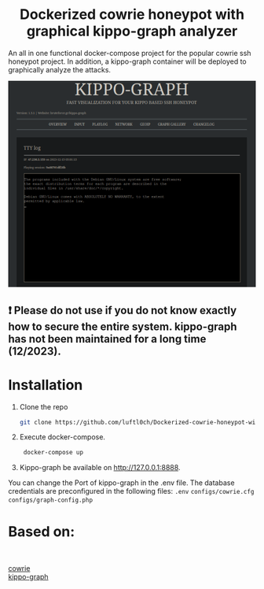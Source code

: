 <h1 align="center">Dockerized cowrie honeypot with graphical kippo-graph analyzer</h1>

An all in one functional docker-compose project for the popular cowrie ssh honeypot project. In addition, a kippo-graph container will be deployed to graphically analyze the attacks.

![Kippo-graph demo animation](kippo-graph-animation.gif)

<h2>❗️ Please do not use if you do not know exactly how to secure the entire system. kippo-graph has not been maintained for a long time (12/2023).</h2>

# Installation

1. Clone the repo
   ```sh
   git clone https://github.com/luftl0ch/Dockerized-cowrie-honeypot-with-kippo-graph.git && cd Dockerized-cowrie-honeypot-with-kippo-graph
   ```
2. Execute docker-compose.
   ```sh
    docker-compose up 
   ```
3. Kippo-graph be available on http://127.0.0.1:8888.

You can change the Port of kippo-graph in the .env file. The database credentials are preconfigured in the following files: `.env` `configs/cowrie.cfg` `configs/graph-config.php`

# Based on:

<br/>

[cowrie](https://github.com/cowrie/cowrie) <br/>
[kippo-graph](https://github.com/ikoniaris/kippo-graph)
